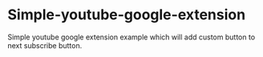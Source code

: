 # Simple-youtube-google-extension
Simple youtube google extension example which will add custom button to next subscribe button.


